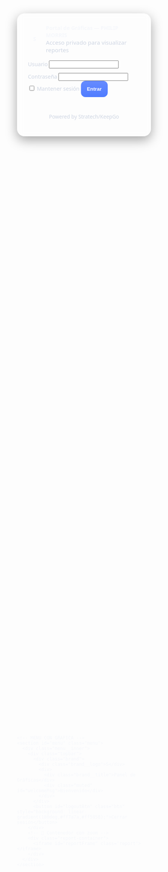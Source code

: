 <!DOCTYPE html>
<html lang="es">
<head>
  <meta charset="UTF-8" />
  <meta name="viewport" content="width=device-width, initial-scale=1.0, maximum-scale=1.0, user-scalable=no" />
  <title>Portal de Gráficas | SEVEN - OXXO - CIRCLEK</title>
  <style>
    :root {
      --bg-url: url('https://alertaurbana.com.ar/07-2021/resize_1627323907.png');
      --glass: rgba(255,255,255,0.08);
      --glass-strong: rgba(255,255,255,0.16);
      --text: #f5f7fb;
      --muted: #cfd6e3;
      --accent: #4f7cff;
      --danger: #ff5c5c;
      --shadow: 0 10px 30px rgba(0,0,0,.35);
      --radius: 20px;
    }
    * { box-sizing: border-box; }
    html, body { height: 100%; margin: 0; font-family: system-ui, sans-serif; color: var(--text); }

    .bg {
      position: fixed; inset: 0;
      background-image: var(--bg-url);
      background-size: cover;
      background-position: center;
    }
    .bg::after {
      content: "";
      position: absolute; inset: 0;
      background: linear-gradient(180deg, rgba(0,0,0,.45), rgba(0,0,0,.55));
    }

    /* Contenedor principal centrado */
    .wrap { 
      position: relative; 
      min-height: 100%; 
      display: grid; 
      place-items: center; 
      padding: 24px; 
    }

    .card {
      width: 100%; max-width: 480px; background: rgba(255,255,255,.06);
      border: 1px solid rgba(255,255,255,.12); border-radius: var(--radius);
      box-shadow: var(--shadow); backdrop-filter: blur(8px);
      padding: 28px;
    }

    .brand { display: flex; align-items: center; gap: 12px; margin-bottom: 8px; }
    .brand__logo { width: 40px; height: 40px; border-radius: 10px; background: rgba(255,255,255,.15); display: grid; place-items: center; font-weight: 700; }
    .brand__title { font-weight: 700; }
    .muted { color: var(--muted); font-size: .95rem; }

    .fields { display: grid; gap: 12px; margin-top: 18px; }
    label { font-size: .9rem; color: var(--muted); }
    input[type="text"], input[type="password"] {
      width: 100%; padding: 14px; border-radius: 12px;
      background: rgba(0,0,0,.25); color: var(--text); border: 1px solid rgba(255,255,255,.18);
    }

    .btn {
      padding: 14px 16px; border-radius: 12px; border: 0; cursor: pointer; font-weight: 700;
      background: linear-gradient(180deg, #668bff, #4f7cff); color: white;
    }

    .error { margin-top: 10px; color: var(--danger); min-height: 1.2em; font-size: .92rem; }

    .powered { margin-top: 15px; text-align: center; font-size: 0.85rem; color: var(--muted); }

    .menu {
      display: none; 
      width: 100%; 
      height: 100vh;
      padding: 24px;
      display: flex;
      justify-content: center;
      align-items: center;
    }

    .menu__inner {
      display: flex; 
      flex-direction: column; 
      justify-content: center; 
      align-items: center; 
      gap: 18px;
    }

    .topbar {
      display: flex; justify-content: space-between; align-items: center;
      background: rgba(255,255,255,.08); padding: 12px 16px; border-radius: 16px;
      width: 100%; max-width: 1300px;
    }

    /* 🚀 Contenedor con medidas fijas en PX */
    .report-container {
      width: 1300px;   
      height: 720px;   
      overflow: hidden;
      position: relative;
      margin: 0 auto;  
    }

    iframe.report {
      width: 1300px;
      height: 720px;
      border: none;
      transform: scale(1.20);        
      transform-origin: top center;  
    }

    .hidden { display: none !important; }
  </style>
</head>
<body>
  <div class="bg"></div>
  <main class="wrap">
    <!-- LOGIN -->
    <section id="loginCard" class="card">
      <div class="brand">
        <div class="brand__logo">S</div>
        <div>
          <div class="brand__title">Portal de Gráficas — PHILIP MORRIS</div>
          <div class="muted">Acceso privado para visualizar reportes</div>
        </div>
      </div>
      <form id="loginForm" autocomplete="off">
        <div class="fields">
          <div>
            <label for="user">Usuario</label>
            <input id="user" name="user" type="text" required />
          </div>
          <div>
            <label for="pass">Contraseña</label>
            <input id="pass" name="pass" type="password" required />
          </div>
        </div>
        <label><input type="checkbox" id="remember" /> Mantener sesión</label>
        <button class="btn" type="submit">Entrar</button>
        <div id="error" class="error"></div>
        <div class="powered">Powered by Stratech/KeepGo</div>
      </form>
    </section>

    <!-- MENU CON GRAFICA -->
    <section id="menu" class="menu">
      <div class="menu__inner">
        <div class="topbar">
          <div class="brand">
            <div class="brand__logo">S</div>
            <div>
              <div class="brand__title">Panel de Gráficas</div>
              <div class="muted" id="welcomeMsg">Bienvenido</div>
            </div>
          </div>
          <button id="logoutBtn" class="btn" style="background: linear-gradient(180deg,#ff7a7a,#ff5858);">Cerrar sesión</button>
        </div>
        <!-- 🚀 Contenedor con zoom -->
        <div class="report-container">
          <iframe id="reportFrame" class="report"></iframe>
        </div>
      </div>
    </section>
  </main>

  <script>
    const REPORT_URLS = {
      seven: 'https://app.powerbi.com/view?r=eyJrIjoiYjFiMmM5ZWMtZDI0YS00Njg5LTkzNGUtYWFlOGZhYTNhODc4IiwidCI6ImIxM2NlNGM5LTJiZTYtNDg0NC04Y2Q5LTYwOTcyMGFmYWY5YiJ9&pageName=05c1a881714a70e90340&chromeless=true',
      oxxo: 'https://powerbi.com/oxxo&chromeless=true',
      circlek: 'https://powerbi.com/circlek&chromeless=true'
    };

    const USERS = [
      { u: 'Seven eleven', p: 'Seven2025!', key: 'seven' },
      { u: 'Oxxo', p: 'Oxxo2025!', key: 'oxxo' },
      { u: 'CircleK', p: 'CircleK2025!', key: 'circlek' }
    ];

    const loginForm = document.getElementById('loginForm');
    const loginCard = document.getElementById('loginCard');
    const menu = document.getElementById('menu');
    const errorBox = document.getElementById('error');
    const remember = document.getElementById('remember');
    const welcomeMsg = document.getElementById('welcomeMsg');
    const reportFrame = document.getElementById('reportFrame');
    const TOKEN_KEY = 'portal_token_v3';

    function login(userKey) {
      localStorage.setItem(TOKEN_KEY, JSON.stringify({ userKey, at: Date.now() }));
    }

    function logout() {
      localStorage.removeItem(TOKEN_KEY);
      location.reload();
    }

    function showMenu(userKey) {
      loginCard.classList.add('hidden');
      menu.style.display = 'flex';
      welcomeMsg.textContent = `Bienvenido, ${userKey.charAt(0).toUpperCase() + userKey.slice(1)}`;
      reportFrame.src = REPORT_URLS[userKey];
    }

    loginForm.addEventListener('submit', e => {
      e.preventDefault();
      errorBox.textContent = '';
      const user = document.getElementById('user').value.trim();
      const pass = document.getElementById('pass').value;

      const found = USERS.find(u => u.u === user && u.p === pass);
      if (!found) {
        errorBox.textContent = 'Usuario o contraseña incorrectos.';
        return;
      }

      if (remember.checked) login(found.key);
      showMenu(found.key);
    });

    document.getElementById('logoutBtn').addEventListener('click', logout);

    try {
      const saved = JSON.parse(localStorage.getItem(TOKEN_KEY));
      if (saved?.userKey) showMenu(saved.userKey);
    } catch {}
  </script>
</body>
</html>
